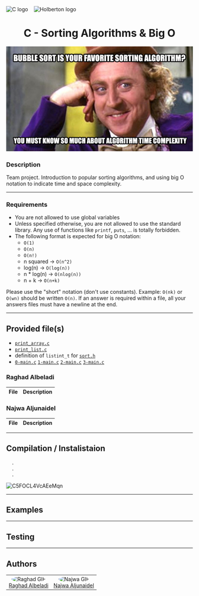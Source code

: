 
  <img src="https://cdn.jsdelivr.net/gh/devicons/devicon/icons/c/c-original.svg" alt="C logo" width="60" height="60"/>
  &nbsp;&nbsp;
  <img src="https://github.com/user-attachments/assets/5f8d33ce-fed8-438a-935c-a9916afef26e" alt="Holberton logo" width="110" height="55"/>
  &nbsp;&nbsp;   
<h1 align="center">C - Sorting Algorithms & Big O</h1>

![Willy Wonk](https://raw.githubusercontent.com/RaghadAlbeladi1/holbertonschool-sorting_algorithms/main/willy-wonk.png)


### Description
Team project. Introduction to popular sorting algorithms, and using big O notation to indicate time and space complexity.

--- 

### Requirements
* You are not allowed to use global variables
* Unless specified otherwise, you are not allowed to use the standard library. Any use of functions like `printf`, `puts`, … is totally forbidden.
* The following format is expected for big O notation:
  * `O(1)`
  * `O(n)`
  * `O(n!)`
  * n squared -> `O(n^2)`
  * log(n) -> `O(log(n))`
  * n * log(n) -> `O(nlog(n))`
  * n + k -> `O(n+k)`

Please use the "short" notation (don't use constants). Example: `O(nk)` or `O(wn)` should be written `O(n)`. If an answer is required within a file, all your answers files must have a newline at the end.

--- 

## Provided file(s)
* [`print_array.c`](print_array.c)
* [`print_list.c`](print_list.c)
* definition of `listint_t` for [`sort.h`](sort.h)
* [`0-main.c`](tests/0-main.c) [`1-main.c`](tests/1-main.c) [`2-main.c`](tests/2-main.c) [`3-main.c`](tests/3-main.c)


### Raghad Albeladi

| File | Description |
|-------|-------------|

### Najwa Aljunaidel
| File | Description |
|-------|-------------|

---
## Compilation / Instalistaion
      .
      .
      .
![C5FOCL4VcAEeMqn](https://github.com/user-attachments/assets/d8588522-f21c-41fe-b851-710b7d1a1a2f)







--- 
## Examples












---
## Testing

---
## Authors


<table align="center">
  <tr>
    <td align="center">
      <img src="https://media1.giphy.com/media/v1.Y2lkPTc5MGI3NjExd25mdmozcjhzbzRhc3BnNGg3bDdpOTg3Z3Jla3gwdHZuaXM4bWhzdiZlcD12MV9pbnRlcm5hbF9naWZfYnlfaWQmY3Q9cw/otuYfiaJeYSM05ECs5/giphy.gif" width="100" height="100" style="border-radius: 50%;" alt="Raghad GIF" /><br />
      <a href="https://github.com/RaghadAlbeladi1">Raghad Albeladi</a>
    </td>
    <td align="center">
      <img src="https://media1.giphy.com/media/v1.Y2lkPTc5MGI3NjExd25mdmozcjhzbzRhc3BnNGg3bDdpOTg3Z3Jla3gwdHZuaXM4bWhzdiZlcD12MV9pbnRlcm5hbF9naWZfYnlfaWQmY3Q9cw/otuYfiaJeYSM05ECs5/giphy.gif" width="100" height="100" style="border-radius: 50%;" alt="Najwa GIF" /><br />
      <a href="https://github.com/NajwaAljunaidel">Najwa Aljunaidel</a>
    </td>
  </tr>
</table>


